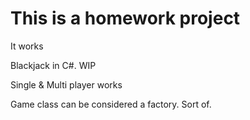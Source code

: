 ﻿# This is  a homework project

It works

Blackjack in C#. WIP

Single & Multi player works

Game class can be considered a factory. Sort of.
